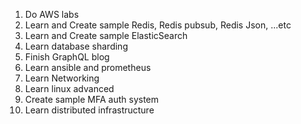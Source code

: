 1. Do AWS labs
2. Learn and Create sample Redis, Redis pubsub, Redis Json, ...etc
3. Learn and Create sample ElasticSearch
4. Learn database sharding
5. Finish GraphQL blog
6. Learn ansible and prometheus
7. Learn Networking
8. Learn linux advanced
9. Create sample MFA auth system
10. Learn distributed infrastructure
